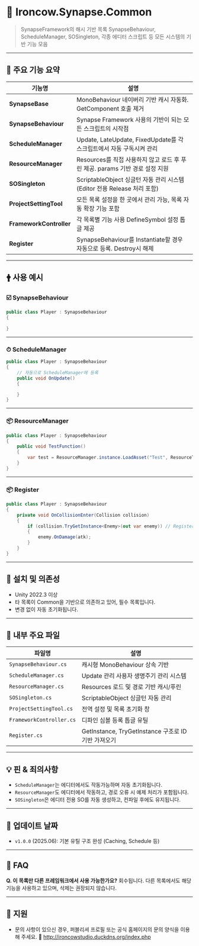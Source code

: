 # 🧱 Ironcow\.Synapse.Common

> SynapseFramework의 해시 기반 목록
> SynapseBehaviour, ScheduleManager, SOSingleton, 각종 에디터 스크립트 등 모든 시스템의 기반 기능 모음

---

## 📌 주요 기능 요약

| 기능명                     | 설명                                                       |
| ----------------------- | -------------------------------------------------------- |
| **SynapseBase**         | MonoBehaviour 네이버리 기반 캐시 자동화. GetComponent 호출 제거         |
| **SynapseBehaviour**    | Synapse Framework 사용의 기반이 되는 모든 스크립트의 시작점                |
| **ScheduleManager**     | Update, LateUpdate, FixedUpdate를 각 스크립트에서 자동 구독시켜 관리     |
| **ResourceManager**     | Resources를 직접 사용하지 않고 로드 후 푸린 제공. params 기반 경로 설정 지원     |
| **SOSingleton**         | ScriptableObject 싱글턴 자동 관리 시스템 (Editor 전용 Release 처리 포함) |
| **ProjectSettingTool**  | 모든 목록 설정을 한 곳에서 관리 가능, 목록 자동 확장 기능 포함                    |
| **FrameworkController** | 각 목록별 기능 사용 DefineSymbol 설정 톱글 제공                        |
| **Register**            | SynapseBehaviour를 Instantiate할 경우 자동으로 등록. Destroy시 해제   |

---

## 🛉 사용 예시

### ☑️ SynapseBehaviour

```csharp
public class Player : SynapseBehaviour
{
    
}
```

---

### ⏱ ScheduleManager

```csharp
public class Player : SynapseBehaviour
{
    // 자동으로 ScheduleManager에 등록
    public void OnUpdate()
    {

    }
}
```

---

### 📦 ResourceManager

```csharp
public class Player : SynapseBehaviour
{
    public void TestFunction()
    {
        var test = ResourceManager.instance.LoadAsset("Test", ResourceType.UI, ResourceType.Popup);
    }
}
```

---

### 📦 Register

```csharp
public class Player : SynapseBehaviour
{
    private void OnCollisionEnter(Collision collision)
    {
        if (collision.TryGetInstance<Enemy>(out var enemy)) // Register.TryGetInstance<T>(obj.gameObject.GetInstanceID(), out target);
        {
            enemy.OnDamage(atk);
        }
    }
}
```

---

## 💪 설치 및 의존성

* Unity 2022.3 이상
* 타 목록이 Common을 기반으로 의존하고 있어, 필수 목록입니다.
* 변경 없이 자동 초기화됩니다.

---

## 📂 내부 주요 파일

| 파일명                      | 설명                                         |
| ------------------------ | ------------------------------------------ |
| `SynapseBehaviour.cs`    | 캐시형 MonoBehaviour 상속 기반                    |
| `ScheduleManager.cs`     | Update 관리 사용자 생명주기 관리 시스템                  |
| `ResourceManager.cs`     | Resources 로드 및 경로 기반 캐시/푸린                 |
| `SOSingleton.cs`         | ScriptableObject 싱글턴 자동 관리                 |
| `ProjectSettingTool.cs`  | 전역 설정 및 목록 초기화 창                           |
| `FrameworkController.cs` | 디파인 심볼 등록 톱글 유틸                            |
| `Register.cs`            | GetInstance, TryGetInstance 구조로 ID 기반 가져오기 |

---

## 💡 핀 & 죄의사항

* `ScheduleManager`는 에디터에서도 작동가능하며 자동 초기화됩니다.
* `ResourceManager`도 에디터에서 작동하고, 경로 오류 시 예제 처리가 포함됩니다.
* `SOSingleton`은 에디터 전용 SO를 자동 생성하고, 컨파일 후에도 유지됩니다.

---

## 🔄 업데이트 날짜

* `v1.0.0` (2025.06): 기본 유틸 구조 완성 (Caching, Schedule 등)

---

## 🤛 FAQ

**Q. 이 목록만 다른 프레임워크에서 사용 가능한가요?**
회수됩니다. 다른 목록에서도 해당 기능을 사용하고 있으며, 삭제는 권장되지 않습니다.

---

## 📧 지원

* 문의 사항이 있으신 경우, 퍼블리셔 프로필 또는 공식 홈페이지의 문의 양식을 이용해 주세요.
🔗 http://ironcowstudio.duckdns.org/index.php
